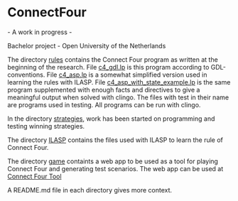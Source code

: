 # ConnectFour
\- A work in progress \-

Bachelor project - Open University of the Netherlands

The directory [rules](./rules/) contains the Connect Four program as written at the beginning of the research. File [c4\_gdl.lp](./rules/c4_gdl.lp) is this program according to GDL-conventions. File [c4\_asp.lp](./rules/c4_asp.lp) is a somewhat simplified version used in learning the rules with ILASP. File [c4\_asp\_with\_state\_example.lp](./rules/c4_asp_with_state_example.lp) is the same program supplemented with enough facts and directives to give a meaningful output when solved with clingo.  The files with test in their name are programs used in testing. All programs can be run with clingo.

In the directory [strategies](./strategies/), work has been started on programming and testing winning strategies.
 
The directory [ILASP](./ILASP/) contains the files used with ILASP to learn the rule of Connect Four. 

The directory [game](./game/) containts a web app to be used as a tool for playing Connect Four and generating test scenarios. The web app can be used at [Connect Four Tool](https://kladblok.app)

A README.md file in each directory gives more context.